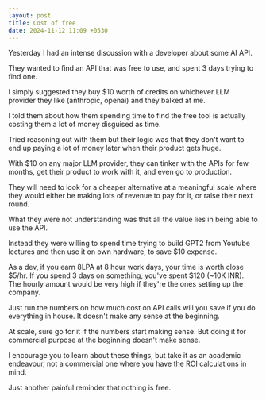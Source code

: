 ```yaml
---
layout: post
title: Cost of free
date: 2024-11-12 11:09 +0530
---
```

Yesterday I had an intense discussion with a developer about some AI API.

They wanted to find an API that was free to use, and spent 3 days trying to find one.

I simply suggested they buy $10 worth of credits on whichever LLM provider they like (anthropic, openai) and they balked at me.

I told them about how them spending time to find the free tool is actually costing them a lot of money disguised as time.

Tried reasoning out with them but their logic was that they don't want to end up paying a lot of money later when their product gets huge.

With $10 on any major LLM provider, they can tinker with the APIs for few months, get their product to work with it, and even go to production.

They will need to look for a cheaper alternative at a meaningful scale where they would either be making lots of revenue to pay for it, or raise their next round.

What they were not understanding was that all the value lies in being able to use the API.

Instead they were willing to spend time trying to build GPT2 from Youtube lectures and then use it on own hardware, to save $10 expense.

As a dev, if you earn 8LPA at 8 hour work days, your time is worth close $5/hr. If you spend 3 days on something, you've spent $120 (~10K INR). The hourly amount would be very high if they're the ones setting up the company.

Just run the numbers on how much cost on API calls will you save if you do everything in house. It doesn't make any sense at the beginning.

At scale, sure go for it if the numbers start making sense. But doing it for commercial purpose at the beginning doesn't make sense.

I encourage you to learn about these things, but take it as an academic endeavour, not a commercial one where you have the ROI calculations in mind.

Just another painful reminder that nothing is free.